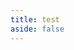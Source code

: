 ```yaml
---
title: test
aside: false
---
```


<script lang="ts" setup>
import Test from "@/views/Test.vue"
</script>

<Test />
